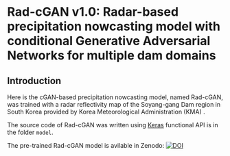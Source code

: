 # Rad-cGAN v1.0: Radar-based precipitation nowcasting model with conditional Generative Adversarial Networks for multiple dam domains



## Introduction

Here is the cGAN-based precipitation nowcasting model, named Rad-cGAN, was trained with a radar reflectivity map of the Soyang-gang Dam region in South Korea provided by Korea Meteorological Administration (KMA) .

The source code of Rad-cGAN was written using [Keras](https://keras.io/)  functional API is in the folder `model`.

The pre-trained Rad-cGAN model is avilable in Zenodo:
[![DOI](https://zenodo.org/badge/DOI/10.5281/zenodo.6459876.svg)](https://doi.org/10.5281/zenodo.6459876)
